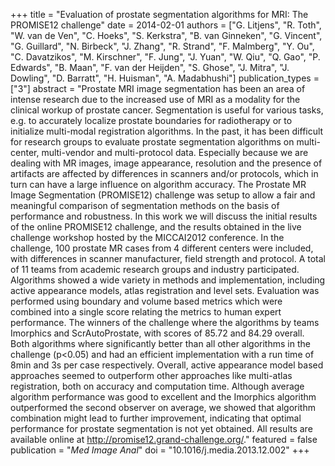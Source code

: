 +++
title = "Evaluation of prostate segmentation algorithms for MRI: The PROMISE12 challenge"
date = 2014-02-01
authors = ["G. Litjens", "R. Toth", "W. van de Ven", "C. Hoeks", "S. Kerkstra", "B. van Ginneken", "G. Vincent", "G. Guillard", "N. Birbeck", "J. Zhang", "R. Strand", "F. Malmberg", "Y. Ou", "C. Davatzikos", "M. Kirschner", "F. Jung", "J. Yuan", "W. Qiu", "Q. Gao", "P. Edwards", "B. Maan", "F. van der Heijden", "S. Ghose", "J. Mitra", "J. Dowling", "D. Barratt", "H. Huisman", "A. Madabhushi"]
publication_types = ["3"]
abstract = "Prostate MRI image segmentation has been an area of intense research due to the increased use of MRI as a modality for the clinical workup of prostate cancer. Segmentation is useful for various tasks, e.g. to accurately localize prostate boundaries for radiotherapy or to initialize multi-modal registration algorithms. In the past, it has been difficult for research groups to evaluate prostate segmentation algorithms on multi-center, multi-vendor and multi-protocol data. Especially because we are dealing with MR images, image appearance, resolution and the presence of artifacts are affected by differences in scanners and/or protocols, which in turn can have a large influence on algorithm accuracy. The Prostate MR Image Segmentation (PROMISE12) challenge was setup to allow a fair and meaningful comparison of segmentation methods on the basis of performance and robustness. In this work we will discuss the initial results of the online PROMISE12 challenge, and the results obtained in the live challenge workshop hosted by the MICCAI2012 conference. In the challenge, 100 prostate MR cases from 4 different centers were included, with differences in scanner manufacturer, field strength and protocol. A total of 11 teams from academic research groups and industry participated. Algorithms showed a wide variety in methods and implementation, including active appearance models, atlas registration and level sets. Evaluation was performed using boundary and volume based metrics which were combined into a single score relating the metrics to human expert performance. The winners of the challenge where the algorithms by teams Imorphics and ScrAutoProstate, with scores of 85.72 and 84.29 overall. Both algorithms where significantly better than all other algorithms in the challenge (p<0.05) and had an efficient implementation with a run time of 8min and 3s per case respectively. Overall, active appearance model based approaches seemed to outperform other approaches like multi-atlas registration, both on accuracy and computation time. Although average algorithm performance was good to excellent and the Imorphics algorithm outperformed the second observer on average, we showed that algorithm combination might lead to further improvement, indicating that optimal performance for prostate segmentation is not yet obtained. All results are available online at http://promise12.grand-challenge.org/."
featured = false
publication = "*Med Image Anal*"
doi = "10.1016/j.media.2013.12.002"
+++

